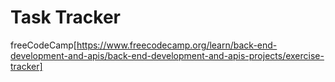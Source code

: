 # Task Tracker

freeCodeCamp[https://www.freecodecamp.org/learn/back-end-development-and-apis/back-end-development-and-apis-projects/exercise-tracker]
